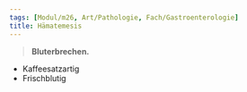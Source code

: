 ```yaml
---
tags: [Modul/m26, Art/Pathologie, Fach/Gastroenterologie]
title: Hämatemesis
---
```

> **Bluterbrechen.**
- Kaffeesatzartig
- Frischblutig